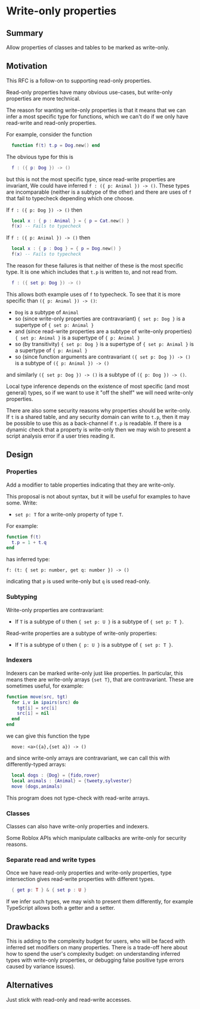# Write-only properties

## Summary

Allow properties of classes and tables to be marked as write-only.

## Motivation

This RFC is a follow-on to supporting read-only properties.

Read-only properties have many obvious use-cases, but write-only properties
are more technical.

The reason for wanting write-only properties is that it means
that we can infer a most specific type for functions, which we can't do if
we only have read-write and read-only properties.

For example, consider the function
```lua
  function f(t) t.p = Dog.new() end
```

The obvious type for this is
```lua
  f : ({ p: Dog }) -> ()
```

but this is not the most specific type, since read-write properties
are invariant, We could have inferred `f : ({ p: Animal }) -> ()`.
These types are incomparable (neither is a subtype of the other)
and there are uses of `f` that fail to typecheck depending which one choose.

If `f : ({ p: Dog }) -> ()` then
```lua
  local x : { p : Animal } = { p = Cat.new() }
  f(x) -- Fails to typecheck
```

If `f : ({ p: Animal }) -> ()` then
```lua
  local x : { p : Dog } = { p = Dog.new() }
  f(x) -- Fails to typecheck
```

The reason for these failures is that neither of these is the most
specific type. It is one which includes that `t.p` is written to, and
not read from.
```lua
  f : ({ set p: Dog }) -> ()
```

This allows both example uses of `f` to typecheck. To see that it is more specific than `({ p: Animal }) -> ()`:

* `Dog` is a subtype of `Animal`
* so (since write-only properties are contravariant) `{ set p: Dog }` is a supertype of `{ set p: Animal }`
* and (since read-write properties are a subtype of write-only properties)  `{ set p: Animal }` is a supertype of `{ p: Animal }`
* so (by transitivity)  `{ set p: Dog }` is a supertype of `{ set p: Animal }` is a supertype of `{ p: Animal }`
* so (since function arguments are contravariant `({ set p: Dog }) -> ()` is a subtype of `({ p: Animal }) -> ()`

and similarly `({ set p: Dog }) -> ()` is a subtype of `({ p: Dog }) -> ()`.

Local type inference depends on the existence of most specific (and most general) types,
so if we want to use it "off the shelf" we will need write-only properties.

There are also some security reasons why properties should be
write-only. If `t` is a shared table, and any security domain can
write to `t.p`, then it may be possible to use this as a back-channel
if `t.p` is readable. If there is a dynamic check that a property is
write-only then we may wish to present a script analysis error if a
user tries reading it.

## Design

### Properties

Add a modifier to table properties indicating that they are write-only.

This proposal is not about syntax, but it will be useful for examples to have some. Write:

* `set p: T` for a write-only property of type `T`.

For example:
```lua
function f(t)
  t.p = 1 + t.q
end
```
has inferred type:
```
f: (t: { set p: number, get q: number }) -> ()
```
indicating that `p` is used write-only but `q` is used read-only.

### Subtyping

Write-only properties are contravariant:

* If `T` is a subtype of `U` then `{ set p: U }` is a subtype of `{ set p: T }`.

Read-write properties are a subtype of write-only properties:

* If `T` is a subtype of `U` then `{ p: U }` is a subtype of `{ set p: T }`.

### Indexers

Indexers can be marked write-only just like properties. In
particular, this means there are write-only arrays `{set T}`, that are
contravariant. These are sometimes useful, for example:

```lua
function move(src, tgt)
  for i,v in ipairs(src) do
    tgt[i] = src[i]
    src[i] = nil
  end
end
```

we can give this function the type
```
  move: <a>({a},{set a}) -> ()
```

and since write-only arrays are contravariant, we can call this with differently-typed
arrays:
```lua
  local dogs : {Dog} = {fido,rover}
  local animals : {Animal} = {tweety,sylvester}
  move (dogs,animals)
```

This program does not type-check with read-write arrays.

### Classes

Classes can also have write-only properties and indexers.

Some Roblox APIs which manipulate callbacks are write-only for security reasons.

### Separate read and write types

Once we have read-only properties and write-only properties, type intersection
gives read-write properties with different types.

```lua
  { get p: T } & { set p : U }
```

If we infer such types, we may wish to present them differently, for
example TypeScript allows both a getter and a setter.

## Drawbacks

This is adding to the complexity budget for users, who will be faced
with inferred set modifiers on many properties.  There is a trade-off
here about how to spend the user's complexity budget: on understanding
inferred types with write-only properties, or debugging false positive
type errors caused by variance issues).

## Alternatives

Just stick with read-only and read-write accesses.
